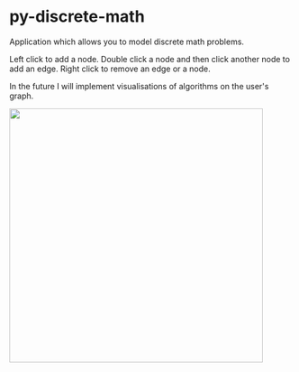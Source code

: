 # py-discrete-math 

Application which allows you to model discrete math problems.

Left click to add a node. Double click a node and then click another node to add an edge. Right click to remove an edge or a node.

In the future I will implement visualisations of algorithms on the user's graph.

<img src="https://github.com/reuben-s/py-discrete-math/assets/111194792/016c5a17-1e44-4336-bd0c-4aa2f804a32c" width=450>
